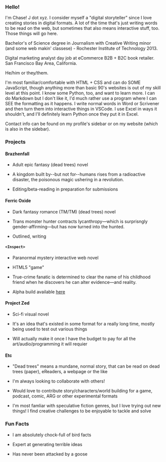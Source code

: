 ### Hello!

I'm Chase! J dot xyz. I consider myself a "digital storyteller" since I love creating stories in digital formats. A lot of the time that's just writing words to be read on the web, but sometimes that also means interactive stuff, too. Those things will go here.

Bachelor's of Science degree in Journalism with Creative Writing minor (and some web makin' classese) \- Rochester Institute of Technology 2013.

Digital marketing analyst day job at eCommerce B2B \+ B2C book retailer. San Francisco Bay Area, California.

He/him or they/them.

I'm most familiar/comfortable with HTML \+ CSS and can do SOME JavaScript, though anything more than basic 90's websites is out of my skill level at this point. I know some Python, too, and want to learn more. I can do Markdown but I don't like it, I'd much rather use a program where I can SEE the formatting as it happens. I write normal words in Word or Scrivener and then turn them into interactive things in VSCode. I use Excel in ways it shouldn't, and I'll definitely learn Python once they put it in Excel.

Contact info can be found on my profile's sidebar or on my website \(which is also in the sidebar\).

### Projects

#### Brazhenfall

- Adult epic fantasy (dead trees) novel

- A kingdom built by--but not for--humans rises from a radioactive disaster, the poisonous magic ushering in a revolution.

- Editing/beta-reading in preparation for submissions

#### Ferric Oxide
- Dark fantasy romance (TM/TM) (dead trees) novel

- Trans monster hunter contracts lycanthropy—which is surprisngly gender-affirming—but has now turned into the hunted.

- Outlined, writing

#### ```<Inspect>```

- Paranormal mystery interactive web novel

- HTML5 "game"

- True-crime fanatic is determined to clear the name of his childhood friend when he discovers he can alter evidence—and reality.

- Alpha build available [here](http://inspect-if.xyz/)

#### Project Zed

- Sci-fi visual novel

- It's an idea that's existed in some format for a really long time, mostly being used to test out various things

- Will actually make it once I have the budget to pay for all the art/audio/programming it will requier

#### Etc

- "Dead trees" means a mundane, normal story, that can be read on dead trees (paper), eReaders, a webpage or the like

- I'm always looking to collaborate with others!

- Would love to contribute story/characters/world building for a game, podcast, comic, ARG or other experimental formats

- I'm most famliar with speculative fiction genres, but I love trying out new things! I find creative challenges to be enjoyable to tackle and solve

### Fun Facts

- I am absolutely chock-full of bird facts

- Expert at generating terrible ideas

- Has never been attacked by a goose
